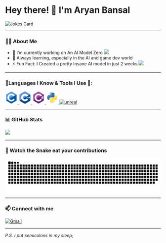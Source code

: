 <h1 align="left">Hey there! 👋 I'm Aryan Bansal</h1>

<p align="left">
  <img src="https://readme-jokes.vercel.app/api" alt="Jokes Card" />
</p>

---

### 👨‍💻 About Me

- 🔭 I’m currently working on An AI Model Zero <img src="https://github.com/user-attachments/assets/2a8d8133-5ac5-4b43-aca8-6a1ecbd55a36" height="50" />
- 🌱 Always learning, especially in the AI and game dev world  
- ⚡ Fun Fact: I Created a pretty Insane AI model in just 2 weeks <img src="https://github.com/user-attachments/assets/43fab382-7294-4bce-b22d-0efa1ce5166c" height="50"/>
---

<h3 align="left">🧠Languages I Know & Tools I Use 🔨:</h3>
<p align="left"> <a href="https://www.cprogramming.com/" target="_blank" rel="noreferrer"> <img src="https://raw.githubusercontent.com/devicons/devicon/master/icons/c/c-original.svg" alt="c" width="40" height="40"/> </a> <a href="https://www.w3schools.com/cpp/" target="_blank" rel="noreferrer"> <img src="https://raw.githubusercontent.com/devicons/devicon/master/icons/cplusplus/cplusplus-original.svg" alt="cplusplus" width="40" height="40"/> </a> <a href="https://www.w3schools.com/cs/" target="_blank" rel="noreferrer"> <img src="https://raw.githubusercontent.com/devicons/devicon/master/icons/csharp/csharp-original.svg" alt="csharp" width="40" height="40"/> </a> <a href="https://www.python.org" target="_blank" rel="noreferrer"> <img src="https://raw.githubusercontent.com/devicons/devicon/master/icons/python/python-original.svg" alt="python" width="40" height="40"/> </a> <a href="https://unrealengine.com/" target="_blank" rel="noreferrer"> <img src="https://raw.githubusercontent.com/kenangundogan/fontisto/036b7eca71aab1bef8e6a0518f7329f13ed62f6b/icons/svg/brand/unreal-engine.svg" alt="unreal" width="40" height="40"/> </a> </p>

---

### 📊 GitHub Stats

<p align="left">
  <img src="https://github-readme-stats.vercel.app/api/top-langs/?username=CaptianEveryPowerSr&layout=compact&theme=radical%22%20alt=%22Top%20Language" />
</p>

---

### 🐍 Watch the Snake eat your contributions

![snake gif](https://github.com/Platane/snk/raw/output/github-contribution-grid-snake-dark.svg)



---

### 📫 Connect with me

[![Gmail](https://img.shields.io/badge/-Email-red?style=for-the-badge&logo=gmail&logoColor=white)](mailto:stephenstrangeonsteroids@gmail.com)

---

*P.S. I put semicolons in my sleep;*
